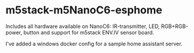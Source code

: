 # m5stack-m5NanoC6-esphome

Includes all hardware available on NanoC6: IR-transmitter, LED, RGB+RGB-power, button and support for m5stack ENV.IV sensor board.

I've added a windows docker config for a sample home assistant server.
